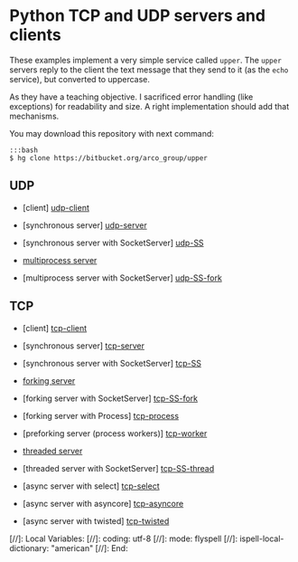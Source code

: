 Python TCP and UDP servers and clients
======================================

These examples implement a very simple service called ``upper``. The ``upper`` servers
reply to the client the text message that they send to it (as the ``echo`` service), but
converted to uppercase.

As they have a teaching objective. I sacrificed error handling (like exceptions) for
readability and size. A right implementation should add that mechanisms.

You may download this repository with next command:

    :::bash
    $ hg clone https://bitbucket.org/arco_group/upper


UDP
---

- [client] [udp-client]
- [synchronous server] [udp-server]
- [synchronous server with SocketServer] [udp-SS]

- [multiprocess server][udp-fork]
- [multiprocess server with SocketServer] [udp-SS-fork]


[udp-client]:    https://bitbucket.org/arco_group/upper/raw/tip/UDP_client.py
[udp-server]:    https://bitbucket.org/arco_group/upper/raw/tip/UDP_server.py
[udp-SS]:        https://bitbucket.org/arco_group/upper/raw/tip/UDP_SS.py

[udp-fork]:      https://bitbucket.org/arco_group/upper/raw/tip/UDP_fork.py
[udp-SS-fork]:   https://bitbucket.org/arco_group/upper/raw/tip/UDP_SS_fork.py


TCP
---

- [client] [tcp-client]
- [synchronous server] [tcp-server]
- [synchronous server with SocketServer] [tcp-SS]

- [forking server][tcp-fork]
- [forking server with SocketServer] [tcp-SS-fork]
- [forking server with Process] [tcp-process]
- [preforking server (process workers)] [tcp-worker]

- [threaded server][tcp-thread]
- [threaded server with SocketServer] [tcp-SS-thread]

- [async server with select] [tcp-select]
- [async server with asyncore] [tcp-asyncore]
- [async server with twisted] [tcp-twisted]


[tcp-client]:    https://bitbucket.org/arco_group/upper/raw/tip/TCP_client.py
[tcp-server]:    https://bitbucket.org/arco_group/upper/raw/tip/TCP_server.py
[tcp-SS]:        https://bitbucket.org/arco_group/upper/raw/tip/TCP_SS.py

[tcp-fork]:      https://bitbucket.org/arco_group/upper/raw/tip/TCP_fork.py
[tcp-SS-fork]:   https://bitbucket.org/arco_group/upper/raw/tip/TCP_SS_fork.py
[tcp-process]:   https://bitbucket.org/arco_group/upper/raw/tip/TCP_process.py
[tcp-worker]:    https://bitbucket.org/arco_group/upper/raw/tip/TCP_workers.py

[tcp-thread]:    https://bitbucket.org/arco_group/upper/raw/tip/TCP_thread.py
[tcp-SS-thread]: https://bitbucket.org/arco_group/upper/raw/tip/TCP_SS_thread.py

[tcp-select]:    https://bitbucket.org/arco_group/upper/raw/tip/TCP_select.py
[tcp-asyncore]:  https://bitbucket.org/arco_group/upper/raw/tip/TCP_asyncore.py
[tcp-twisted]:   https://bitbucket.org/arco_group/upper/raw/tip/TCP_twisted.py


[//]: Local Variables:
[//]:  coding: utf-8
[//]:  mode: flyspell
[//]:  ispell-local-dictionary: "american"
[//]: End:
